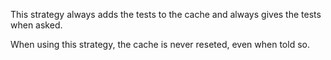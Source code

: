 This strategy always adds the tests to the cache and always gives the tests when asked.

When using this strategy, the cache is never reseted, even when told so.